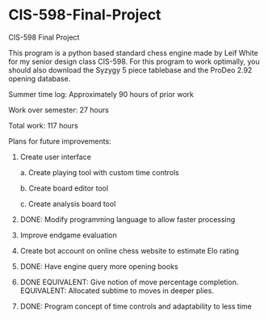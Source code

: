 # CIS-598-Final-Project
CIS-598 Final Project

This program is a python based standard chess engine made by Leif White for my senior design class CIS-598.  For this program to work optimally, you should also download the Syzygy 5 piece tablebase and the ProDeo 2.92 opening database.

Summer time log: Approximately 90 hours of prior work

Work over semester: 27 hours

Total work: 117 hours


Plans for future improvements:


1. Create user interface

    a. Create playing tool with custom time controls

    b. Create board editor tool

    c. Create analysis board tool

2. DONE: Modify programming language to allow faster processing

3. Improve endgame evaluation

4. Create bot account on online chess website to estimate Elo rating

5. DONE: Have engine query more opening books

6. DONE EQUIVALENT: Give notion of move percentage completion. EQUIVALENT: Allocated subtime to moves in deeper plies.  

7. DONE: Program concept of time controls and adaptability to less time
